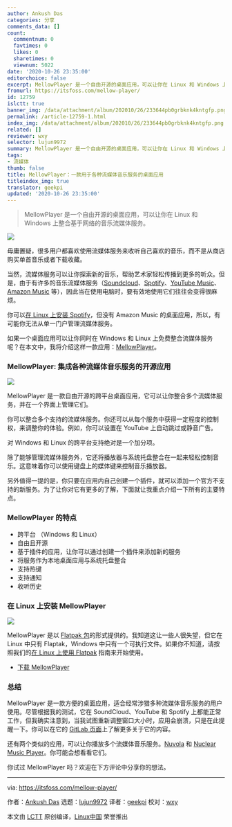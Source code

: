 ```yaml
---
author: Ankush Das
categories: 分享
comments_data: []
count:
  commentnum: 0
  favtimes: 0
  likes: 0
  sharetimes: 0
  viewnum: 5022
date: '2020-10-26 23:35:00'
editorchoice: false
excerpt: MellowPlayer 是一个自由开源的桌面应用，可以让你在 Linux 和 Windows 上整合基于网络的音乐流媒体服务。
fromurl: https://itsfoss.com/mellow-player/
id: 12759
islctt: true
banner_img: /data/attachment/album/202010/26/233644pb0grbknk4kntgfp.png
permalink: /article-12759-1.html
index_img: /data/attachment/album/202010/26/233644pb0grbknk4kntgfp.png.thumb.jpg
related: []
reviewer: wxy
selector: lujun9972
summary: MellowPlayer 是一个自由开源的桌面应用，可以让你在 Linux 和 Windows 上整合基于网络的音乐流媒体服务。
tags:
- 流媒体
thumb: false
title: MellowPlayer：一款用于各种流媒体音乐服务的桌面应用
titleindex_img: true
translator: geekpi
updated: '2020-10-26 23:35:00'
---
```



> 
> MellowPlayer 是一个自由开源的桌面应用，可以让你在 Linux 和 Windows 上整合基于网络的音乐流媒体服务。
> 
> 
> 


![](/data/attachment/album/202010/26/233644pb0grbknk4kntgfp.png)


毋庸置疑，很多用户都喜欢使用流媒体服务来收听自己喜欢的音乐，而不是从商店购买单首音乐或者下载收藏。


当然，流媒体服务可以让你探索新的音乐，帮助艺术家轻松传播到更多的听众。但是，由于有许多的音乐流媒体服务（[Soundcloud](https://soundcloud.com)、[Spotify](https://www.spotify.com)、[YouTube Music](https://music.youtube.com)、[Amazon Music](https://music.amazon.com/home) 等），因此当在使用电脑时，要有效地使用它们往往会变得很麻烦。


你可以[在 Linux 上安装 Spotify](https://itsfoss.com/install-spotify-ubuntu-linux/)，但没有 Amazon Music 的桌面应用，所以，有可能你无法从单一门户管理流媒体服务。


如果一个桌面应用可以让你同时在 Windows 和 Linux 上免费整合流媒体服务呢？在本文中，我将介绍这样一款应用：[MellowPlayer](https://colinduquesnoy.gitlab.io/MellowPlayer/)。


### MellowPlayer: 集成各种流媒体音乐服务的开源应用


![](/data/attachment/album/202010/26/233715k0xhc0zm3tmcmf2t.jpg)


MellowPlayer 是一款自由开源的跨平台桌面应用，它可以让你整合多个流媒体服务，并在一个界面上管理它们。


你可以整合多个支持的流媒体服务。你还可以从每个服务中获得一定程度的控制权，来调整你的体验。例如，你可以设置在 YouTube 上自动跳过或静音广告。


对 Windows 和 Linux 的跨平台支持绝对是一个加分项。


除了能够管理流媒体服务外，它还将播放器与系统托盘整合在一起来轻松控制音乐。这意味着你可以使用键盘上的媒体键来控制音乐播放器。


另外值得一提的是，你只要在应用内自己创建一个插件，就可以添加一个官方不支持的新服务。为了让你对它有更多的了解，下面就让我重点介绍一下所有的主要特点。


### MellowPlayer 的特点


* 跨平台 （Windows 和 Linux）
* 自由且开源
* 基于插件的应用，让你可以通过创建一个插件来添加新的服务
* 将服务作为本地桌面应用与系统托盘整合
* 支持热键
* 支持通知
* 收听历史


### 在 Linux 上安装 MellowPlayer


![](/data/attachment/album/202010/26/233535y5cvuycz6c922az3.jpg)


MellowPlayer 是以 [Flatpak 包](https://flathub.org/apps/details/com.gitlab.ColinDuquesnoy.MellowPlayer)的形式提供的。我知道这让一些人很失望，但它在 Linux 中只有 Flaptak，Windows 中只有一个可执行文件。如果你不知道，请按照我们的[在 Linux 上使用 Flatpak](https://itsfoss.com/flatpak-guide/) 指南来开始使用。


* [下载 MellowPlayer](https://colinduquesnoy.gitlab.io/MellowPlayer/#features)


### 总结


MellowPlayer 是一款方便的桌面应用，适合经常涉猎多种流媒体音乐服务的用户使用。尽管根据我的测试，它在 SoundCloud、YouTube 和 Spotify 上都能正常工作，但我确实注意到，当我试图重新调整窗口大小时，应用会崩溃，只是在此提醒一下。你可以在它的 [GitLab 页面](https://gitlab.com/ColinDuquesnoy/MellowPlayer)上了解更多关于它的内容。


还有两个类似的应用，可以让你播放多个流媒体音乐服务。[Nuvola](https://itsfoss.com/nuvola-music-player/) 和 [Nuclear Music Player](https://itsfoss.com/nuclear-music-player-linux/)。你可能会想看看它们。


你试过 MellowPlayer 吗？欢迎在下方评论中分享你的想法。




---


via: <https://itsfoss.com/mellow-player/>


作者：[Ankush Das](https://itsfoss.com/author/ankush/) 选题：[lujun9972](https://github.com/lujun9972) 译者：[geekpi](https://github.com/geekpi) 校对：[wxy](https://github.com/wxy)


本文由 [LCTT](https://github.com/LCTT/TranslateProject) 原创编译，[Linux中国](https://linux.cn/) 荣誉推出